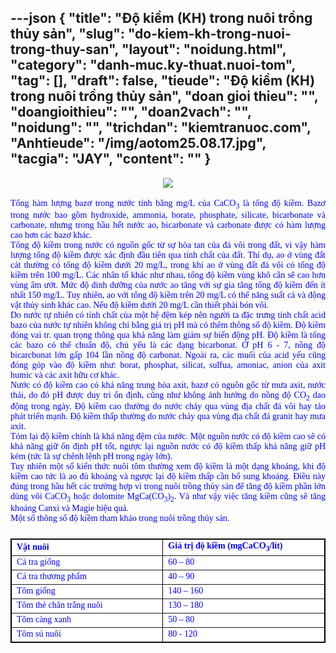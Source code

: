 ---json
{
    "title": "Độ kiềm (KH) trong nuôi trồng thủy sản",
    "slug": "do-kiem-kh-trong-nuoi-trong-thuy-san",
    "layout": "noidung.html",
    "category": "danh-muc.ky-thuat.nuoi-tom",
    "tag": [],
    "draft": false,
    "tieude": "Độ kiềm (KH) trong nuôi trồng thủy sản",
    "doan gioi thieu": "",
    "doangioithieu": "",
    "doan2vach": "",
    "noidung": "",
    "trichdan": "kiemtranuoc.com",
    "Anhtieude": "/img/aotom25.08.17.jpg",
    "tacgia": "JAY",
    "__content__": ""
}
---
<div style="text-align:center"><span style="font-size:14px"><span style="font-family:Arial,sans-serif"><span style="color:#585858"><span style="background-color:#ffffff"><a href="http://4.bp.blogspot.com/-0wKyDDHmWQE/VSaWo-mcsHI/AAAAAAAAABw/KqwGTei3sBQ/s1600/snapalk.jpg" style="margin:0px 1em; padding:0px; border:0px; font-style:inherit; font-variant:inherit; font-weight:inherit; font-stretch:inherit; font-size:inherit; line-height:inherit; font-family:inherit; vertical-align:baseline; color:#333333; text-decoration:none; outline:none; transition:all 0.25s"><img src="http://4.bp.blogspot.com/-0wKyDDHmWQE/VSaWo-mcsHI/AAAAAAAAABw/KqwGTei3sBQ/s1600/snapalk.jpg" style="border:0px none; font-family:inherit; font-size:inherit; font-stretch:inherit; font-style:inherit; font-variant:inherit; font-weight:inherit; height:auto; line-height:inherit; margin:0px; max-width:100%; outline:none; padding:0px; position:relative; vertical-align:baseline" /></a></span></span></span></span></div>

<div style="margin-left:0cm; margin-right:0cm; text-align:justify">&nbsp;</div>

<div style="margin-left:0cm; margin-right:0cm; text-align:justify"><span style="font-size:14px"><span style="font-family:Arial,sans-serif"><span style="color:#585858"><span style="background-color:#ffffff"><span style="font-family:inherit"><span style="color:blue"><span style="font-family:&quot;Times New Roman&quot;,serif">Tổng h&agrave;m lượng bazơ trong nước t&iacute;nh bằng mg/L của CaCO<sub>3</sub>&nbsp;l&agrave; tổng độ kiềm. Bazơ trong nước bao gồm hydroxide, ammonia, borate, phosphate, silicate, bicarbonate v&agrave; carbonate, nhưng trong hầu hết nước ao, bicarbonate v&agrave; carbonate được c&oacute; h&agrave;m lượng cao hơn c&aacute;c bazơ kh&aacute;c.</span></span></span></span></span></span></span></div>

<div style="margin-left:0cm; margin-right:0cm; text-align:justify"><span style="font-size:14px"><span style="font-family:Arial,sans-serif"><span style="color:#585858"><span style="background-color:#ffffff"><span style="font-family:inherit"><span style="color:blue"><span style="font-family:&quot;Times New Roman&quot;,serif">Tổng độ kiềm trong nước c&oacute; nguồn gốc từ sự h&ograve;a tan của đ&aacute; v&ocirc;i trong đất, v&igrave; vậy h&agrave;m lượng tổng độ kiềm được x&aacute;c định đầu ti&ecirc;n qua t&iacute;nh chất của đất. Th&iacute; dụ, ao ở v&ugrave;ng đất c&aacute;t thường c&oacute; tổng độ kiềm dưới 20 mg/L, trong khi ao ở v&ugrave;ng đất đ&aacute; v&ocirc;i c&oacute; tổng độ kiềm tr&ecirc;n 100 mg/L. C&aacute;c nh&acirc;n tố kh&aacute;c như nhau, tổng độ kiềm v&ugrave;ng kh&ocirc; cằn sẽ cao hơn v&ugrave;ng ẩm ướt. Mức độ dinh dưỡng của nước ao tăng với sự gia tăng tổng độ kiềm đến &iacute;t nhất 150 mg/L. Tuy nhi&ecirc;n, ao với tổng độ kiềm tr&ecirc;n 20 mg/L c&oacute; thể năng suất c&aacute; v&agrave; động vật thủy sinh kh&aacute;c cao. Nếu độ kiềm dưới 20 mg/L cần thiết phải b&oacute;n v&ocirc;i.</span></span></span></span></span></span></span></div>

<div style="margin-left:0cm; margin-right:0cm; text-align:justify"><span style="font-size:14px"><span style="font-family:Arial,sans-serif"><span style="color:#585858"><span style="background-color:#ffffff"><span style="font-family:&quot;Times New Roman&quot;,serif"><span style="color:blue">Do nước tự nhi&ecirc;n c&oacute; t&iacute;nh chất của một hệ đệm k&eacute;p n&ecirc;n người ta đặc trưng t&iacute;nh chất acid bazo của nước tự nhi&ecirc;n kh&ocirc;ng chỉ bằng gi&aacute; trị pH m&agrave; c&oacute; th&ecirc;m th&ocirc;ng số độ kiềm. Độ kiềm đ&oacute;ng vai tr. quan trọng th&ocirc;ng qua khả năng l&agrave;m giảm sự biến động pH. Độ kiềm l&agrave; tổng c&aacute;c bazo c&oacute; thể chuẩn độ, chủ yếu l&agrave; c&aacute;c dạng bicarbonat. Ở pH 6 - 7, nồng độ bicarcbonat lớn gấp 104 lần nồng độ carbonat. Ngo&agrave;i ra, c&aacute;c muối của acid yếu cũng đ&oacute;ng g&oacute;p v&agrave;o độ kiềm như: borat, phosphat, silicat, sulfua, amoniac, anion của axit humic v&agrave; c&aacute;c axit hữu cơ kh&aacute;c.</span></span></span></span></span></span></div>

<div style="margin-left:0cm; margin-right:0cm; text-align:justify"><span style="font-size:14px"><span style="font-family:Arial,sans-serif"><span style="color:#585858"><span style="background-color:#ffffff"><span style="font-family:&quot;Times New Roman&quot;,serif"><span style="color:blue">Nước c&oacute; độ kiềm cao c&oacute; khả năng trung h&ograve;a axit, bazơ c&oacute; nguồn gốc từ mưa axit, nước thải, do đ&oacute; pH được duy tr&igrave; ổn định, cũng như kh&ocirc;ng ảnh hưởng do nồng độ CO<sub>2</sub>&nbsp;dao động trong ng&agrave;y. Độ kiềm cao thường do nước chảy qua v&ugrave;ng địa chất đ&aacute; v&ocirc;i hay tảo ph&aacute;t triển mạnh. Độ kiềm thấp thường do nước chảy qua v&ugrave;ng địa chất đ&aacute; granit hay mưa axit.</span></span></span></span></span></span></div>

<div style="margin-left:0cm; margin-right:0cm; text-align:justify"><span style="font-size:14px"><span style="font-family:Arial,sans-serif"><span style="color:#585858"><span style="background-color:#ffffff"><span style="font-family:&quot;Times New Roman&quot;,serif"><span style="color:blue">T&oacute;m lại độ kiềm ch&iacute;nh l&agrave; khả năng đệm của nước. Một nguồn nước c&oacute; độ kiềm cao sẽ c&oacute; khả năng giữ ổn định pH tốt, ngược lại nguồn nước c&oacute; độ kiềm thấp khả năng giữ pH k&eacute;m (tức l&agrave; sự ch&ecirc;nh lệnh pH trong ng&agrave;y lớn).</span></span></span></span></span></span></div>

<div style="margin-left:0cm; margin-right:0cm; text-align:justify"><span style="font-size:14px"><span style="font-family:Arial,sans-serif"><span style="color:#585858"><span style="background-color:#ffffff"><span style="font-family:&quot;Times New Roman&quot;,serif"><span style="color:blue">Tuy nhi&ecirc;n một số kiến thức nu&ocirc;i t&ocirc;m thường xem độ kiềm l&agrave; một dạng kho&aacute;ng, khi độ kiềm cao tức l&agrave; ao đủ kho&aacute;ng v&agrave; ngược lại độ kiềm thấp cần bổ sung kho&aacute;ng. Điều n&agrave;y đ&uacute;ng trong hầu hết c&aacute;c trường hợp v&igrave; trong nu&ocirc;i trồng thủy sản để tăng độ kiềm phần lớn d&ugrave;ng v&ocirc;i CaCO<sub>3</sub>&nbsp;hoặc dolomite MgCa(CO<sub>3</sub>)<sub>2</sub>. V&agrave; như vậy việc tăng kiềm cũng sẽ tăng kho&aacute;ng Canxi v&agrave; Magie hiệu quả.</span></span></span></span></span></span></div>

<div style="margin-left:0cm; margin-right:0cm; text-align:justify"><span style="font-size:14px"><span style="font-family:Arial,sans-serif"><span style="color:#585858"><span style="background-color:#ffffff"><span style="font-family:&quot;Times New Roman&quot;,serif"><span style="color:blue">Một số th&ocirc;ng số độ kiềm tham khảo trong nu&ocirc;i trồng thủy sản.</span></span></span></span></span></span></div>

<table border="1" cellspacing="0" class="MsoTableGrid" style="-webkit-text-stroke-width:0px; background-color:#ffffff; border-collapse:collapse; border-spacing:0px; border:1pt solid windowtext; color:#585858; font-family:Arial,sans-serif; font-size:16px; font-stretch:inherit; font-style:normal; font-variant-caps:normal; font-variant-ligatures:normal; font-variant-numeric:inherit; font-weight:normal; letter-spacing:normal; line-height:inherit; margin:1.5em 0px; max-width:100%; orphans:2; padding:0px; text-align:left; text-decoration-color:initial; text-decoration-style:initial; text-transform:none; vertical-align:baseline; white-space:normal; widows:2; word-spacing:0px">
	<tbody>
		<tr>
			<td style="width:239.4pt">
			<div style="text-align:left"><span style="font-size:14px"><span style="font-family:inherit"><span style="background-color:#ffffff"><strong><span style="font-family:&quot;Times New Roman&quot;,serif"><span style="color:blue">Vật nu&ocirc;i</span></span></strong></span></span></span></div>
			</td>
			<td style="width:239.4pt">
			<div style="text-align:left"><span style="font-size:14px"><span style="font-family:inherit"><span style="background-color:#ffffff"><strong><span style="font-family:&quot;Times New Roman&quot;,serif"><span style="color:blue">Gi&aacute; trị độ kiềm (mgCaCO<sub>3</sub>/l&iacute;t)</span></span></strong></span></span></span></div>
			</td>
		</tr>
		<tr>
			<td style="width:239.4pt">
			<div style="text-align:left"><span style="font-size:14px"><span style="font-family:inherit"><span style="background-color:#ffffff"><span style="font-family:&quot;Times New Roman&quot;,serif"><span style="color:blue">C&aacute; tra giống</span></span></span></span></span></div>
			</td>
			<td style="width:239.4pt">
			<div style="text-align:left"><span style="font-size:14px"><span style="font-family:inherit"><span style="background-color:#ffffff"><span style="font-family:&quot;Times New Roman&quot;,serif"><span style="color:blue">60 &ndash; 80</span></span></span></span></span></div>
			</td>
		</tr>
		<tr>
			<td style="width:239.4pt">
			<div style="text-align:left"><span style="font-size:14px"><span style="font-family:inherit"><span style="background-color:#ffffff"><span style="font-family:&quot;Times New Roman&quot;,serif"><span style="color:blue">C&aacute; tra thương phẩm</span></span></span></span></span></div>
			</td>
			<td style="width:239.4pt">
			<div style="text-align:left"><span style="font-size:14px"><span style="font-family:inherit"><span style="background-color:#ffffff"><span style="font-family:&quot;Times New Roman&quot;,serif"><span style="color:blue">40 &ndash; 90</span></span></span></span></span></div>
			</td>
		</tr>
		<tr>
			<td style="width:239.4pt">
			<div style="text-align:left"><span style="font-size:14px"><span style="font-family:inherit"><span style="background-color:#ffffff"><span style="font-family:&quot;Times New Roman&quot;,serif"><span style="color:blue">T&ocirc;m giống</span></span></span></span></span></div>
			</td>
			<td style="width:239.4pt">
			<div style="text-align:left"><span style="font-size:14px"><span style="font-family:inherit"><span style="background-color:#ffffff"><span style="font-family:&quot;Times New Roman&quot;,serif"><span style="color:blue">140 &ndash; 160</span></span></span></span></span></div>
			</td>
		</tr>
		<tr>
			<td style="width:239.4pt">
			<div style="text-align:left"><span style="font-size:14px"><span style="font-family:inherit"><span style="background-color:#ffffff"><span style="font-family:&quot;Times New Roman&quot;,serif"><span style="color:blue">T&ocirc;m thẻ ch&acirc;n trắng nu&ocirc;i</span></span></span></span></span></div>
			</td>
			<td style="width:239.4pt">
			<div style="text-align:left"><span style="font-size:14px"><span style="font-family:inherit"><span style="background-color:#ffffff"><span style="font-family:&quot;Times New Roman&quot;,serif"><span style="color:blue">130 &ndash; 180</span></span></span></span></span></div>
			</td>
		</tr>
		<tr>
			<td style="width:239.4pt">
			<div style="text-align:left"><span style="font-size:14px"><span style="font-family:inherit"><span style="background-color:#ffffff"><span style="font-family:&quot;Times New Roman&quot;,serif"><span style="color:blue">T&ocirc;m c&agrave;ng xanh</span></span></span></span></span></div>
			</td>
			<td style="width:239.4pt">
			<div style="text-align:left"><span style="font-size:14px"><span style="font-family:inherit"><span style="background-color:#ffffff"><span style="font-family:&quot;Times New Roman&quot;,serif"><span style="color:blue">50 &ndash; 80</span></span></span></span></span></div>
			</td>
		</tr>
		<tr>
			<td style="width:239.4pt">
			<div style="text-align:left"><span style="font-size:14px"><span style="font-family:inherit"><span style="background-color:#ffffff"><span style="font-family:&quot;Times New Roman&quot;,serif"><span style="color:blue">T&ocirc;m s&uacute; nu&ocirc;i</span></span></span></span></span></div>
			</td>
			<td style="width:239.4pt">
			<div style="text-align:left"><span style="font-size:14px"><span style="font-family:inherit"><span style="background-color:#ffffff"><span style="font-family:&quot;Times New Roman&quot;,serif"><span style="color:blue">80 - 120</span></span></span></span></span></div>
			</td>
		</tr>
	</tbody>
</table>
